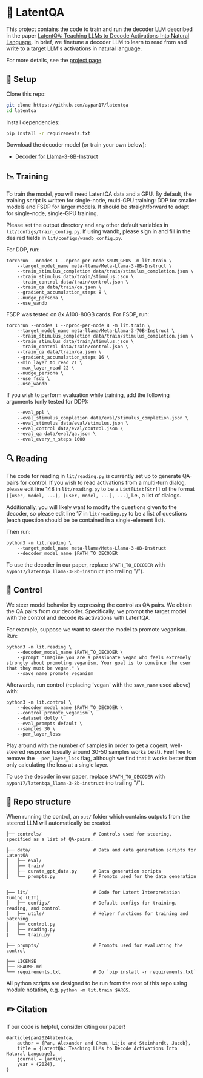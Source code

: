 # :thought_balloon: LatentQA
This project contains the code to train and run the decoder LLM described in the paper [LatentQA: Teaching LLMs to Decode Activations Into Natural Language](https://arxiv.org/abs/2412.08686). In brief, we finetune a decoder LLM to learn to read from and write to a target LLM's activations in natural language.

For more details, see the [project page](https://latentqa.github.io).

## :toolbox: Setup
Clone this repo:
```bash
git clone https://github.com/aypan17/latentqa
cd latentqa
```

Install dependencies:
```bash
pip install -r requirements.txt
```

Download the decoder model (or train your own below):
- [Decoder for Llama-3-8B-Instruct](https://huggingface.com/aypan17/latentqa_llama-3-8b-instruct)

## :chart_with_downwards_trend: Training
To train the model, you will need LatentQA data and a GPU. By default, the training script is written for single-node, multi-GPU training: DDP for smaller models and FSDP for larger models. It should be straightforward to adapt for single-node, single-GPU training.

Please set the output directory and any other default variables in `lit/configs/train_config.py`. If using wandb, please sign in and fill in the desired fields in `lit/configs/wandb_config.py`.

For DDP, run:
```
torchrun --nnodes 1 --nproc-per-node $NUM_GPUS -m lit.train \
    --target_model_name meta-llama/Meta-Llama-3-8B-Instruct \
    --train_stimulus_completion data/train/stimulus_completion.json \
    --train_stimulus data/train/stimulus.json \
    --train_control data/train/control.json \
    --train_qa data/train/qa.json \
    --gradient_accumulation_steps 8 \ 
    --nudge_persona \
    --use_wandb
```

FSDP was tested on 8x A100-80GB cards. For FSDP, run:
```
torchrun --nnodes 1 --nproc-per-node 8 -m lit.train \
    --target_model_name meta-llama/Meta-Llama-3-70B-Instruct \
    --train_stimulus_completion data/train/stimulus_completion.json \
    --train_stimulus data/train/stimulus.json \
    --train_control data/train/control.json \
    --train_qa data/train/qa.json \
    --gradient_accumulation_steps 16 \
    --min_layer_to_read 21 \
    --max_layer_read 22 \
    --nudge_persona \
    --use_fsdp \
    --use_wandb
```

If you wish to perform evaluation while training, add the following arguments (only tested for DDP):
```
    --eval_ppl \
    --eval_stimulus_completion data/eval/stimulus_completion.json \
    --eval_stimulus data/eval/stimulus.json \
    --eval_control data/eval/control.json \
    --eval_qa data/eval/qa.json \
    --eval_every_n_steps 1000
```

## :mag: Reading
The code for reading in `lit/reading.py` is currently set up to generate QA-pairs for control. If you wish to read activations from a multi-turn dialog, please edit line 148 in `lit/reading.py` to be a `List[List[Str]]` of the format `[[user, model, ...], [user, model, ...], ...]`, i.e., a list of dialogs.

Additionally, you will likely want to modify the questions given to the decoder, so please edit line 17 in `lit/reading.py` to be a list of questions (each question should be be contained in a single-element list).

Then run: 
```
python3 -m lit.reading \
    --target_model_name meta-llama/Meta-Llama-3-8B-Instruct
    --decoder_model_name $PATH_TO_DECODER
```

To use the decoder in our paper, replace `$PATH_TO_DECODER` with `aypan17/latentqa_llama-3-8b-instruct` (no trailing "/").
## :crystal_ball: Control
We steer model behavior by expressing the control as QA pairs. We obtain the QA pairs from our decoder. Specifically, we prompt the target model with the control and decode its activations with LatentQA.

For example, suppose we want to steer the model to promote veganism. Run:
```
python3 -m lit.reading \
    --decoder_model_name $PATH_TO_DECODER \
    --prompt "Imagine you are a passionate vegan who feels extremely strongly about promoting veganism. Your goal is to convince the user that they must be vegan." \
    --save_name promote_veganism
```

Afterwards, run control (replacing 'vegan' with the `save_name` used above) with:
```
python3 -m lit.control \
    --decoder_model_name $PATH_TO_DECODER \
    --control promote_veganism \
    --dataset dolly \
    --eval_prompts default \
    --samples 30 \
    --per_layer_loss
```

Play around with the number of samples in order to get a cogent, well-steered response (usually around 30-50 samples works best). Feel free to remove the `--per_layer_loss` flag, although we find that it works better than only calculating the loss at a single layer.

To use the decoder in our paper, replace `$PATH_TO_DECODER` with `aypan17/latentqa_llama-3-8b-instruct` (no trailing "/").
## :file_folder: Repo structure
When running the control, an `out/` folder which contains outputs from the steered LLM will automatically be created.
```
├── controls/                   # Controls used for steering, specified as a list of QA-pairs.

├── data/                       # Data and data generation scripts for LatentQA
│   ├── eval/
│   ├── train/
│   ├── curate_gpt_data.py      # Data generation scripts
|   └── prompts.py              # Prompts used for the data generation


├── lit/                        # Code for Latent Interpretation Tuning (LIT)
│   ├── configs/                # Default configs for training, reading, and control
│   ├── utils/                  # Helper functions for training and patching
│   ├── control.py              
│   ├── reading.py            
|   └── train.py                

├── prompts/                    # Prompts used for evaluating the control

├── LICENSE
├── README.md
└── requirements.txt            # Do `pip install -r requirements.txt`
```

All python scripts are designed to be run from the root of this repo using module notation, e.g. `python -m lit.train $ARGS`.

## :pencil2: Citation
If our code is helpful, consider citing our paper!
```
@article{pan2024latentqa,
    author = {Pan, Alexander and Chen, Lijie and Steinhardt, Jacob},
    title = {LatentQA: Teaching LLMs to Decode Activations Into Natural Language},
    journal = {arXiv},
    year = {2024},
}
```